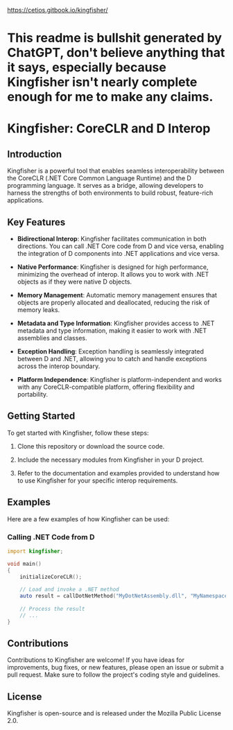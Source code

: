 https://cetios.gitbook.io/kingfisher/
# This readme is bullshit generated by ChatGPT, don't believe anything that it says, especially because Kingfisher isn't nearly complete enough for me to make any claims.
# Kingfisher: CoreCLR and D Interop

## Introduction

Kingfisher is a powerful tool that enables seamless interoperability between the CoreCLR (.NET Core Common Language Runtime) and the D programming language. It serves as a bridge, allowing developers to harness the strengths of both environments to build robust, feature-rich applications.

## Key Features

- **Bidirectional Interop**: Kingfisher facilitates communication in both directions. You can call .NET Core code from D and vice versa, enabling the integration of D components into .NET applications and vice versa.

- **Native Performance**: Kingfisher is designed for high performance, minimizing the overhead of interop. It allows you to work with .NET objects as if they were native D objects.

- **Memory Management**: Automatic memory management ensures that objects are properly allocated and deallocated, reducing the risk of memory leaks.

- **Metadata and Type Information**: Kingfisher provides access to .NET metadata and type information, making it easier to work with .NET assemblies and classes.

- **Exception Handling**: Exception handling is seamlessly integrated between D and .NET, allowing you to catch and handle exceptions across the interop boundary.

- **Platform Independence**: Kingfisher is platform-independent and works with any CoreCLR-compatible platform, offering flexibility and portability.

## Getting Started

To get started with Kingfisher, follow these steps:

1. Clone this repository or download the source code.

2. Include the necessary modules from Kingfisher in your D project.

3. Refer to the documentation and examples provided to understand how to use Kingfisher for your specific interop requirements.

## Examples

Here are a few examples of how Kingfisher can be used:

### Calling .NET Code from D

```d
import kingfisher;

void main()
{
    initializeCoreCLR();
    
    // Load and invoke a .NET method
    auto result = callDotNetMethod("MyDotNetAssembly.dll", "MyNamespace.MyClass.MyMethod", ["arg1", "arg2"]);
    
    // Process the result
    // ...
}
```

## Contributions
Contributions to Kingfisher are welcome! If you have ideas for improvements, bug fixes, or new features, please open an issue or submit a pull request. Make sure to follow the project's coding style and guidelines.

## License
Kingfisher is open-source and is released under the Mozilla Public License 2.0.
